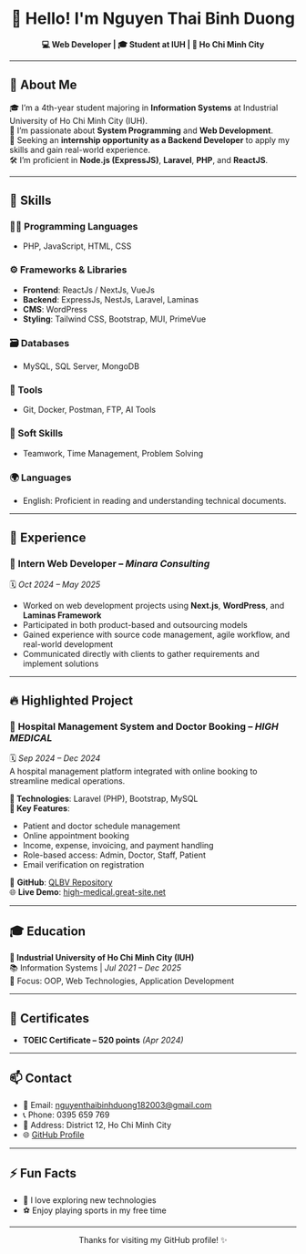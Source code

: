 <h1 align="center">👋 Hello! I'm Nguyen Thai Binh Duong</h1>

<p align="center">
  <strong>💻 Web Developer | 🎓 Student at IUH | 📍 Ho Chi Minh City</strong>
</p>

---

## 🚀 About Me

🎓 I’m a 4th-year student majoring in **Information Systems** at Industrial University of Ho Chi Minh City (IUH).  
🌱 I’m passionate about **System Programming** and **Web Development**.  
🎯 Seeking an **internship opportunity as a Backend Developer** to apply my skills and gain real-world experience.  
🛠️ I’m proficient in **Node.js (ExpressJS)**, **Laravel**, **PHP**, and **ReactJS**.

---

## 🧠 Skills

### 👨‍💻 Programming Languages
- PHP, JavaScript, HTML, CSS

### ⚙️ Frameworks & Libraries
- **Frontend**: ReactJs / NextJs, VueJs  
- **Backend**: ExpressJs, NestJs, Laravel, Laminas  
- **CMS**: WordPress  
- **Styling**: Tailwind CSS, Bootstrap, MUI, PrimeVue

### 🗃️ Databases
- MySQL, SQL Server, MongoDB

### 🧰 Tools
- Git, Docker, Postman, FTP, AI Tools

### 🧠 Soft Skills
- Teamwork, Time Management, Problem Solving

### 🌍 Languages
- English: Proficient in reading and understanding technical documents.

---

## 💼 Experience

### 🏢 **Intern Web Developer** – *Minara Consulting*  
🗓️ *Oct 2024 – May 2025*  
- Worked on web development projects using **Next.js**, **WordPress**, and **Laminas Framework**  
- Participated in both product-based and outsourcing models  
- Gained experience with source code management, agile workflow, and real-world development  
- Communicated directly with clients to gather requirements and implement solutions

---

## 🔥 Highlighted Project

### 🏥 **Hospital Management System and Doctor Booking** – *HIGH MEDICAL*  
🗓️ *Sep 2024 – Dec 2024*  
A hospital management platform integrated with online booking to streamline medical operations.

**🔧 Technologies**: Laravel (PHP), Bootstrap, MySQL  
**🌟 Key Features**:
- Patient and doctor schedule management  
- Online appointment booking  
- Income, expense, invoicing, and payment handling  
- Role-based access: Admin, Doctor, Staff, Patient  
- Email verification on registration

🔗 **GitHub**: [QLBV Repository](https://github.com/nguyenthaibinhduong/QLBV.git)  
🌐 **Live Demo**: [high-medical.great-site.net](http://high-medical.great-site.net/)

---

## 🎓 Education

**📍 Industrial University of Ho Chi Minh City (IUH)**  
📚 Information Systems | *Jul 2021 – Dec 2025*  
📌 Focus: OOP, Web Technologies, Application Development

---

## 📜 Certificates

- **TOEIC Certificate – 520 points** *(Apr 2024)*

---

## 📫 Contact

- 📧 Email: nguyenthaibinhduong182003@gmail.com  
- 📞 Phone: 0395 659 769  
- 📍 Address: District 12, Ho Chi Minh City  
- 🌐 [GitHub Profile](https://github.com/nguyenthaibinhduong)

---

## ⚡ Fun Facts

- 🤖 I love exploring new technologies  
- ⚽ Enjoy playing sports in my free time

---

<p align="center">Thanks for visiting my GitHub profile! ✨</p>
